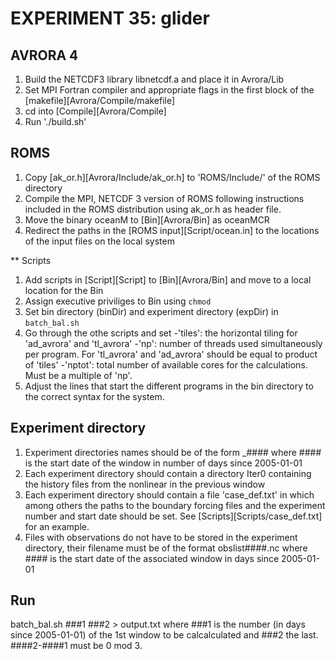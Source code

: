 # EXPERIMENT 35: glider

## AVRORA 4

1. Build the NETCDF3 library libnetcdf.a and place it in Avrora/Lib
2. Set MPI Fortran compiler and appropriate flags in the first block of the
   [makefile][Avrora/Compile/makefile]
3. cd into [Compile][Avrora/Compile]
4. Run './build.sh'

## ROMS
1. Copy [ak_or.h][Avrora/Include/ak_or.h] to 'ROMS/Include/' of the ROMS directory 
2. Compile the MPI, NETCDF 3 version of ROMS following instructions included in the ROMS distribution using ak_or.h as header file. 
3. Move the binary oceanM to [Bin][Avrora/Bin] as oceanMCR
4. Redirect the paths in the [ROMS input][Script/ocean.in] to the locations of the input files on the local system

** Scripts
1. Add scripts in [Script][Script] to [Bin][Avrora/Bin] and move to a local location for the Bin
2. Assign executive priviliges to Bin using `chmod`
3. Set bin directory (binDir) and experiment directory (expDir) in `batch_bal.sh`
4. Go through the othe scripts and set 
   -'tiles': the horizontal tiling for 'ad_avrora' and 'tl_avrora'
   -'np': number of threads used simultaneously per program. For 'tl_avrora' and 'ad_avrora' should be equal to product of 'tiles'
   -'nptot': total number of available cores for the calculations. Must be a multiple of 'np'.
5. Adjust the lines that start the different programs in the bin directory to the correct syntax for the system. 

## Experiment directory
1. Experiment directories names should be of the form <experiment name>_####
where #### is the start date of the window in number of days since 2005-01-01
2. Each experiment directory should contain a directory Iter0 containing the history files from the nonlinear in the previous window
3. Each experiment directory should contain a file 'case_def.txt' in which among others the paths to the boundary forcing files and the experiment number and start date should be set. See [Scripts][Scripts/case_def.txt] for an example.
4. Files with observations do not have to be stored in the experiment directory, their filename must be of the format obslist####.nc where #### is the start date of the associated window in days since 2005-01-01

## Run
batch_bal.sh ###1 ###2 > output.txt 
where ###1 is the number (in days since 2005-01-01) of the 1st window to be calcalculated and ###2 the last. ####2-####1 must be 0 mod 3. 

